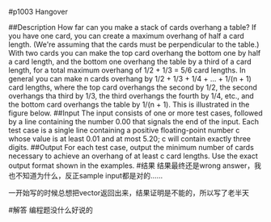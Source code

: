 #p1003
Hangover

##Description
How far can you make a stack of cards overhang a table? If you have one card, you can create a maximum overhang of half a card length. (We're assuming that the cards must be perpendicular to the table.) With two cards you can make the top card overhang the bottom one by half a card length, and the bottom one overhang the table by a third of a card length, for a total maximum overhang of 1/2 + 1/3 = 5/6 card lengths. In general you can make n cards overhang by 1/2 + 1/3 + 1/4 + ... + 1/(n + 1) card lengths, where the top card overhangs the second by 1/2, the second overhangs tha third by 1/3, the third overhangs the fourth by 1/4, etc., and the bottom card overhangs the table by 1/(n + 1). This is illustrated in the figure below.
##Input
The input consists of one or more test cases, followed by a line containing the number 0.00 that signals the end of the input. Each test case is a single line containing a positive floating-point number c whose value is at least 0.01 and at most 5.20; c will contain exactly three digits.
##Output
For each test case, output the minimum number of cards necessary to achieve an overhang of at least c card lengths. Use the exact output format shown in the examples.
#结果
结果最终还是wrong answer，我也不知道为什么，反正sample input都是对的……

一开始写的时候总想把vector返回出来，结果证明是不能的，所以写了老半天

#解答
编程题没什么好说的